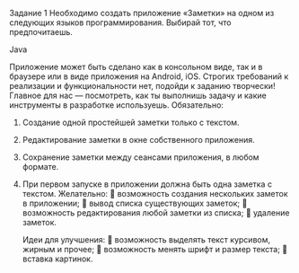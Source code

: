 Задание 1
Необходимо создать приложение «Заметки» на одном из следующих языков
программирования. Выбирай тот, что предпочитаешь.

Java

Приложение может быть сделано как в консольном виде, так и в браузере или в виде
приложения на Android, iOS. Строгих требований к реализации и функциональности нет,
подойди к заданию творчески! Главное для нас — посмотреть, как ты выполнишь задачу
и какие инструменты в разработке используешь.
Обязательно:
1. Создание одной простейшей заметки только с текстом.
2. Редактирование заметки в окне собственного приложения.
3. Сохранение заметки между сеансами приложения, в любом формате.
4. При первом запуске в приложении должна быть одна заметка с текстом.
   Желательно:
    возможность создания нескольких заметок в приложении;
    вывод списка существующих заметок;
    возможность редактирования любой заметки из списка;
    удаление заметок.

   Идеи для улучшения:
    возможность выделять текст курсивом, жирным и прочее;
    возможность менять шрифт и размер текста;
    вставка картинок.